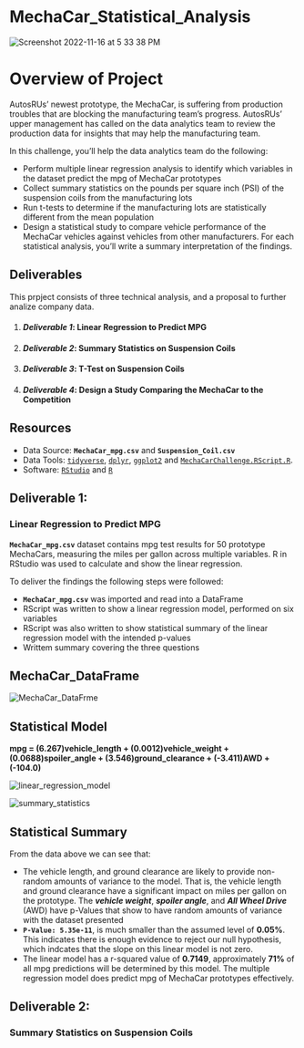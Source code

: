 # MechaCar_Statistical_Analysis

![Screenshot 2022-11-16 at 5 33 38 PM](https://user-images.githubusercontent.com/109354592/202317762-2e726893-baa0-4c1a-96f8-99d156de737e.png)

# Overview of Project
AutosRUs’ newest prototype, the MechaCar, is suffering from production troubles that are blocking the manufacturing team’s progress. AutosRUs’ upper management has called on the data analytics team to review the production data for insights that may help the manufacturing team.

In this challenge, you’ll help the data analytics team do the following:

- Perform multiple linear regression analysis to identify which variables in the dataset predict the mpg of MechaCar prototypes
- Collect summary statistics on the pounds per square inch (PSI) of the suspension coils from the manufacturing lots
- Run t-tests to determine if the manufacturing lots are statistically different from the mean population
- Design a statistical study to compare vehicle performance of the MechaCar vehicles against vehicles from other manufacturers. For each statistical analysis, you’ll write a summary interpretation of the findings.   

## Deliverables
This prpject consists of three technical analysis, and a proposal to further analize company data.

1. #### _**Deliverable 1**_: Linear Regression to Predict MPG
2. #### **_Deliverable 2_**: Summary Statistics on Suspension Coils
3. #### **_Deliverable 3_**: T-Test on Suspension Coils
4. #### _**Deliverable 4**_: Design a Study Comparing the MechaCar to the Competition

## Resources
* Data Source: **`MechaCar_mpg.csv`** and **`Suspension_Coil.csv`**
* Data Tools: [`tidyverse`](https://www.tidyverse.org/), [`dplyr`](https://dplyr.tidyverse.org/), [`ggplot2`](https://ggplot2.tidyverse.org/) and [`MechaCarChallenge.RScript.R`](https://github.com/jbailey2705/MechaCar_Statistical_Analysis/blob/main/MechaCarChallenge.RScript.R).
* Software: [`RStudio`](https://posit.co/) and [`R`](https://cran.r-project.org/)

## Deliverable 1:
### Linear Regression to Predict MPG
**`MechaCar_mpg.csv`** dataset contains mpg test results for 50 prototype MechaCars, measuring the miles per gallon across multiple variables. R in RStudio was used to calculate and show the linear regression.

To deliver the findings the following steps were followed:
* **`MechaCar_mpg.csv`** was imported and read into a DataFrame
*  RScript was written to show a linear regression model, performed on six variables
*  RScript was also written to show statistical summary of the linear regression model with the intended p-values
*  Writtem summary covering the three questions

## MechaCar_DataFrame

![MechaCar_DataFrme](https://user-images.githubusercontent.com/109354592/202325917-81588d58-5a3a-47b3-8bb6-e3c1dc96c37c.png)

## Statistical Model

**mpg = (6.267)vehicle_length + (0.0012)vehicle_weight + (0.0688)spoiler_angle + (3.546)ground_clearance + (-3.411)AWD + (-104.0)**

![linear_regression_model](https://user-images.githubusercontent.com/109354592/202329003-5b21c038-694b-4961-83f7-8ea8d639787e.png)

![summary_statistics](https://user-images.githubusercontent.com/109354592/202326007-504bb0db-77af-4ef1-bdb5-6fda7ebba1bb.png)


## Statistical Summary

From the data above we can see that:

- The vehicle length, and ground clearance are likely to provide non-random amounts of variance to the model. That is, the vehicle length and ground clearance have a significant impact on miles per gallon on the prototype. The _**vehicle weight**_, _**spoiler angle**_, and _**All Wheel Drive**_ (AWD) have p-Values that show to have random amounts of variance with the dataset presented
- **`P-Value: 5.35e-11`**, is much smaller than the assumed level of **0.05%**. This indicates there is enough evidence to reject our null hypothesis, which indcates that the slope on this linear model is not zero.
- The linear model has a r-squared value of **0.7149**, approximately **71%** of all mpg predictions will be determined by this model. The multiple regression model does predict mpg of MechaCar prototypes effectively.

## Deliverable 2:
### Summary Statistics on Suspension Coils









